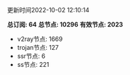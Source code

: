 更新时间2022-10-02 12:10:14

**总订阅: 64**
**总节点: 10296**
**有效节点: 2023**
- v2ray节点: 1669
- trojan节点: 127
- ssr节点: 6
- ss节点: 221

